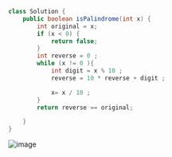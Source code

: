 ```java
class Solution {
    public boolean isPalindrome(int x) {
        int original = x;
        if (x < 0) {
            return false;
        }
        int reverse = 0 ;
        while (x != 0 ){
            int digit = x % 10 ;
            reverse = 10 * reverse + digit ;

            x= x / 10 ;
        }
        return reverse == original;

    }
}
```
![image](https://github.com/Mogana004/Leetcode_DSA/assets/92911280/4cc7a916-e4b8-42a0-8585-8b444d78414e)

